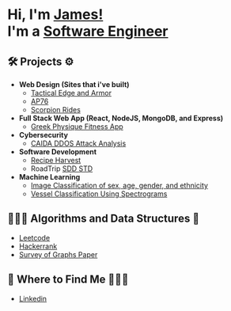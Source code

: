 <h1>Hi, I'm <a href="https://www.linkedin.com/in/james-kirk-1208581b2/">James!</a></br> I'm a <a href="https://github.com/PassionateProgrammers">Software Engineer</a></h1>

<h2>🛠️ Projects ⚙️</h2>

- <b>Web Design (Sites that i've built)</b>
  - [Tactical Edge and Armor](https://tacticaledgeandarmor.com/)
  - [AP76](https://ap76.org/)
  - [Scorpion Rides](https://scorpionrides.com/)
- <b>Full Stack Web App (React, NodeJS, MongoDB, and Express)</b>
  - [Greek Physique Fitness App](https://github.com/PassionateProgrammers/GreekPhysique)
- <b>Cybersecurity</b>
  - [CAIDA DDOS Attack Analysis](https://docs.google.com/presentation/d/1uw8PTkMlnh7Sce5R_1be4y9sYfDISBgNFCkMxFNRMLk/edit#slide=id.p)
- <b>Software Development</b>
  - [Recipe Harvest](https://drive.google.com/file/d/1YhF5yWSFcPGTKK4-01tsiR8TjzVEJhwP/view?usp=drive_link)
  - RoadTrip <a href="https://drive.google.com/file/d/1f_0BNFyRwqgDBenRHl3Kz_Ei5hr1uzLC/view?usp=drive_link">SDD </a><a href="https://drive.google.com/file/d/18-KC0Yf67o3JtZL35BBR_A-LzJ47LhGg/view?usp=drive_link">STD</a>
- <b>Machine Learning</b>
  - [Image Classification of sex, age, gender, and ethnicity](https://drive.google.com/file/d/1tqWBvRj0MaG-PKH_7EM5BuvHvuJS6qsp/view?usp=drive_link)
  - [Vessel Classification Using Spectrograms](https://drive.google.com/file/d/125K66-FXqv3K87nt4XMDdIVY9iGrU5Rs/view?usp=sharing)

<h2>🧑🏻‍💻 Algorithms and Data Structures 📝</h2>

- [Leetcode](https://leetcode.com/u/kirkengineering/)
- [Hackerrank](https://www.hackerrank.com/profile/jameskirk561)
- [Survey of Graphs Paper](https://drive.google.com/file/d/1wruylyCS6z_lZ_ABnN9YIiecxOB9840q/view?usp=drive_link)

<h2>👀 Where to Find Me 🙋🏻‍♂️</h2>

- [Linkedin](https://www.linkedin.com/in/james-kirk-1208581b2/)
